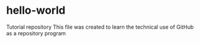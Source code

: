 # hello-world
Tutorial repository
This file was created to learn the technical use of GitHub as a repository program
